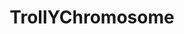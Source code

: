 ---
title: TrollYChromosome
crosslinks:
- livven
- TrollXChromosomes
- short
- funny
- xkcd
- gifs
- pointlesslygendered
- BiggerThanYouThought
- OkCupid
- likeus
- AskMen
- personalfinance
- HealSluts
- Troll4Troll
- OutOfTheLoop
- TrollXMovieNight
- AskHistorians
- AskReddit
- MGTOW
- carsfuckingdragons
---